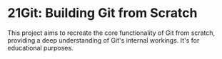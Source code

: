 # 21Git: Building Git from Scratch

This project aims to recreate the core functionality of Git from scratch, providing a deep understanding of Git's internal workings. It's for educational purposes.
